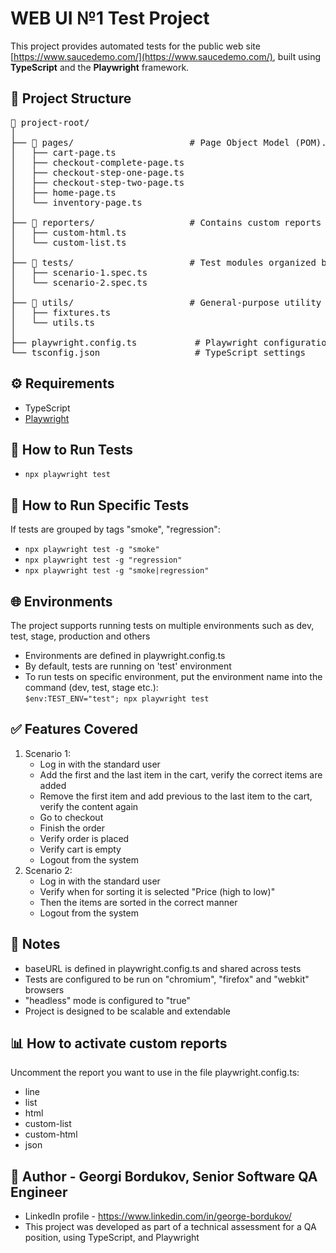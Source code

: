 # WEB UI №1 Test Project

This project provides automated tests for the public web site [https://www.saucedemo.com/](https://www.saucedemo.com/), built using **TypeScript** and the **Playwright** framework.

## 📁 Project Structure

<pre>
📁 project-root/
│
├── 📁 pages/                      # Page Object Model (POM). Contains locators and navigations for pages
│   ├── cart-page.ts
│   ├── checkout-complete-page.ts
│   ├── checkout-step-one-page.ts
│   ├── checkout-step-two-page.ts
│   ├── home-page.ts
│   └── inventory-page.ts
│
├── 📁 reporters/                  # Contains custom reports
│   ├── custom-html.ts
│   └── custom-list.ts
│
├── 📁 tests/                      # Test modules organized by scenarios
│   ├── scenario-1.spec.ts
│   └── scenario-2.spec.ts
│
├── 📁 utils/                      # General-purpose utility functions and fixtures
│   ├── fixtures.ts
│   └── utils.ts
│
├── playwright.config.ts           # Playwright configurations
└── tsconfig.json                  # TypeScript settings
</pre>

## ⚙️ Requirements

- TypeScript
- [Playwright](https://playwright.dev/)


## 🚀 How to Run Tests
* ```npx playwright test```

## 🚀 How to Run Specific Tests
If tests are grouped by tags "smoke", "regression":
* ```npx playwright test -g "smoke"```
* ```npx playwright test -g "regression"```
* ```npx playwright test -g "smoke|regression"```

## 🌐 Environments
The project supports running tests on multiple environments such as dev, test, stage, production and others
* Environments are defined in playwright.config.ts
* By default, tests are running on 'test' environment
* To run tests on specific environment, put the environment name into the command (dev, test, stage etc.):<br>
```$env:TEST_ENV="test"; npx playwright test```

## ✅ Features Covered
1. Scenario 1:
    * Log in with the standard user
    * Add the first and the last item in the cart, verify the correct items are added
    * Remove the first item and add previous to the last item to the cart, verify the content again
    * Go to checkout
    * Finish the order
    * Verify order is placed
    * Verify cart is empty
    * Logout from the system
2. Scenario 2:
    * Log in with the standard user
    * Verify when for sorting it is selected "Price (high to low)"
    * Then the items are sorted in the correct manner
    * Logout from the system

## 📝 Notes
* baseURL is defined in playwright.config.ts and shared across tests
* Tests are configured to be run on "chromium", "firefox" and "webkit" browsers
* "headless" mode is configured to "true"
* Project is designed to be scalable and extendable

## 📊 How to activate custom reports
Uncomment the report you want to use in the file playwright.config.ts:
* line
* list
* html
* custom-list
* custom-html
* json

## 👤 Author - Georgi Bordukov, Senior Software QA Engineer
* LinkedIn profile - https://www.linkedin.com/in/george-bordukov/
* This project was developed as part of a technical assessment for a QA position, using TypeScript, and Playwright